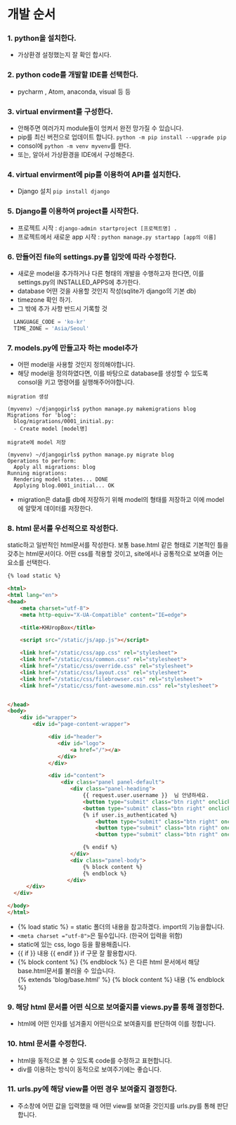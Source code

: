 # 개발 순서 

### 1. python을 설치한다.
  - 가상환경 설정했는지 잘 확인 합시다.
  
### 2. python code를 개발할 IDE를 선택한다.
  - pycharm , Atom, anaconda, visual 등 등
  
### 3. virtual envirment를 구성한다.
  - 안해주면 여러가지 module들이 엉켜서 완전 망가질 수 있습니다.
  - pip를 최신 버전으로 업데이트 합니다. `python -m pip install --upgrade pip`
  - consol에 `python -m venv myvenv`를 한다.
  - 또는, 알아서 가상환경을 IDE에서 구성해준다.
  
### 4. virtual envirment에 pip를 이용하여 API를 설치한다.
  - Django 설치 `pip install django`
  
### 5. Django를 이용하여 project를 시작한다.
  - 프로젝트 시작 : `django-admin startproject [프로젝트명] . `
  - 프로젝트에서 새로운 app 시작 : `python manage.py startapp [app의 이름]`
  
### 6. 만들어진 file의 settings.py를 입맛에 따라 수정한다.
  - 새로운 model을 추가하거나 다른 형태의 개발을 수행하고자 한다면, 이를 settings.py의 INSTALLED_APPS에 추가한다.
  - database 어떤 것을 사용할 것인지 작성(sqlite가 django의 기본 db)
  - timezone 확인 하기.
  - 그 밖에 추가 사항 반드시 기록할 것
  
  ```python
    LANGUAGE_CODE = 'ko-kr'
    TIME_ZONE = 'Asia/Seoul'
  ```
### 7. models.py에 만들고자 하는 model추가
  - 어떤 model을 사용할 것인지 정의해야합니다.
  - 해당 model을 정의하였다면, 이를 바탕으로 database를 생성할 수 있도록 consol을 키고 명령어를 실행해주어야합니다.

`migration 생성`
```
(myvenv) ~/djangogirls$ python manage.py makemigrations blog
Migrations for 'blog':
  blog/migrations/0001_initial.py:
  - Create model [model명]
```

`migrate에 model 저장`
```
(myvenv) ~/djangogirls$ python manage.py migrate blog
Operations to perform:
  Apply all migrations: blog
Running migrations:
  Rendering model states... DONE
  Applying blog.0001_initial... OK
```
  * migration은 data를 db에 저장하기 위해 model의 형태를 저장하고 이에 model에 알맞게 데이터를 저장한다. 

### 8. html 문서를 우선적으로 작성한다.
  static하고 일반적인 html문서를 작성한다.
  보통 base.html 같은 형태로 기본적인 틀을 갖추는 html문서이다.
  어떤 css를 적용할 것이고, site에서나 공통적으로 보여줄 어는 요소를 선택한다.
  
```html
{% load static %}

<html>
<html lang="en">
<head>
    <meta charset="utf-8">
    <meta http-equiv="X-UA-Compatible" content="IE=edge">

    <title>KHUropBox</title>

    <script src="/static/js/app.js"></script>

    <link href="/static/css/app.css" rel="stylesheet">
    <link href="/static/css/common.css" rel="stylesheet">
    <link href="/static/css/override.css" rel="stylesheet">
    <link href="/static/css/layout.css" rel="stylesheet">
    <link href="/static/css/filebrowser.css" rel="stylesheet">
    <link href="/static/css/font-awesome.min.css" rel="stylesheet">


</head>
<body>
    <div id="wrapper">
        <div id="page-content-wrapper">

             <div id="header">
                <div id="logo">
                    <a href="/"></a>
                </div>
             </div>

             <div id="content">
                 <div class="panel panel-default">
                    <div class="panel-heading">
                        {{ request.user.username }}  님 안녕하세요.
                        <button type="submit" class="btn right" onclick="location.href='/logout/';">로그아웃</button>
                        <button type="submit" class="btn right" onclick="location.href='/blog/';">게시판</button>
                        {% if user.is_authenticated %}
                            <button type="submit" class="btn right" onclick= location.href='/';>메인메뉴</button>
                            <button type="submit" class="btn right" onclick="location.href='{% url 'post_new' %}';">글쓰기</button>
                            <button type="submit" class="btn right" onclick="location.href='{% url 'post_draft_list' %}';">미리보기</button>

                        {% endif %}
                    </div>
                    <div class="panel-body">
                        {% block content %}
                        {% endblock %}
                   </div>
      </div>
  </div>

</body>
</html>
```
  - {% load static %} = static 폴더의 내용을 참고하겠다. import의 기능을합니다.
  - `<meta charset ="utf-8">`은 필수입니다. (한국어 입력을 위함)
  - static에 있는 css, logo 등을 활용해줍니다.
  - {{ if }} 내용 {{ endif }} if 구문 잘 활용합시다.
  - {% block content %} {% endblock %} 은 다른 html 문서에서 해당 base.html문서를 불러올 수 있습니다.
    <br> {% extends 'blog/base.html' %} {% block content %} 내용 {% endblock %}

### 9. 해당 html 문서를 어떤 식으로 보여줄지를 views.py를 통해 결정한다.
  - html에 어떤 인자를 넘겨줄지 어떤식으로 보여줄지를 판단하여 이를 정합니다.
  
### 10. html 문서를 수정한다.
  - html을 동적으로 볼 수 있도록 code를 수정하고 표현합니다.
  - div를 이용하는 방식이 동적으로 보여주기에는 좋습니다.
  
### 11. urls.py에 해당 view를 어떤 경우 보여줄지 결정한다.
  - 주소창에 어떤 값을 입력했을 때 어떤 view를 보여줄 것인지를 urls.py를 통해 판단합니다.
  

